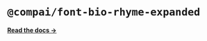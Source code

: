 # `@compai/font-bio-rhyme-expanded`

[**Read the docs &rarr;**](https://components.ai/docs/typefaces/bio-rhyme-expanded)
